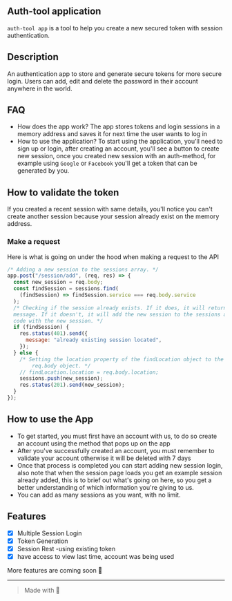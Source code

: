 ## Auth-tool application

`auth-tool app` is a tool to help you create a new secured token with session authentication.

## Description

An authentication app to store and generate secure tokens for more secure login. Users can add, edit and delete the password in their account anywhere in the world.

## FAQ

*   How does the app work? The app stores tokens and login sessions in a memory address and saves it for next time the user wants to log in
*   How to use the application? To start using the application, you'll need to sign up or login, after creating an account, you'll see a button to create new session, once you created new session with an auth-method, for example using `Google` or `Facebook` you'll get a token that can be generated by you.

## How to validate the token

If you created a recent session with same details, you'll notice you can't create another session because your session already exist on the memory address.

### Make a request

Here is what is going on under the hood when making a request to the API

```javascript
/* Adding a new session to the sessions array. */
app.post("/session/add", (req, res) => {
  const new_session = req.body;
  const findSession = sessions.find(
    (findSession) => findSession.service === req.body.service
  );
  /* Checking if the session already exists. If it does, it will return a 401 status code with a
  message. If it doesn't, it will add the new session to the sessions array and return a 201 status
  code with the new session. */
  if (findSession) {
    res.status(401).send({
      message: "already existing session located",
    });
  } else {
    /* Setting the location property of the findLocation object to the location property of the
        req.body object. */
    // findLocation.location = req.body.location;
    sessions.push(new_session);
    res.status(201).send(new_session);
  }
});
```

## How to use the App

*   To get started, you must first have an account with us, to do so create an account using the method that pops up on the app
*   After you've successfully created an account, you must remember to validate your account otherwise it will be deleted with 7 days
*   Once that process is completed you can start adding new session login, also note that when the session page loads you get an example session already added, this is to brief out what's going on here, so you get a better understanding of which information you're giving to us.
*   You can add as many sessions as you want, with no limit.

## Features

*   [x] Multiple Session Login
*   [x] Token Generation
*   [x] Session Rest -using existing token
*   [x] have access to view last time, account was being used

More features are coming soon 👐

---

> Made with 💖
